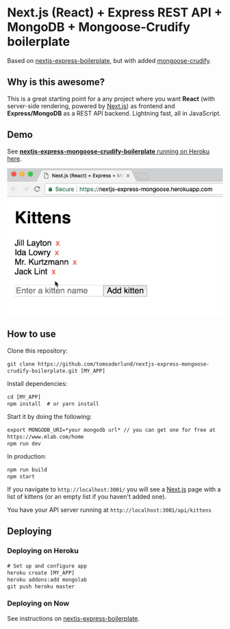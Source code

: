 # Next.js (React) + Express REST API + MongoDB + Mongoose-Crudify boilerplate

Based on [nextjs-express-boilerplate](https://github.com/johhansantana/nextjs-express-boilerplate), but with added [mongoose-crudify](https://github.com/ryo718/mongoose-crudify).


## Why is this awesome?

This is a great starting point for a any project where you want **React** (with server-side rendering, powered by [Next.js](https://github.com/zeit/next.js)) as frontend and **Express/MongoDB** as a REST API backend. Lightning fast, all in JavaScript.

## Demo

See [**nextjs-express-mongoose-crudify-boilerplate** running on Heroku here](https://nextjs-express-mongoose.herokuapp.com/).

![nextjs-express-mongoose-crudify-boilerplate demo on Heroku](docs/kittens-demo.gif)

## How to use

Clone this repository:

	git clone https://github.com/tomsoderlund/nextjs-express-mongoose-crudify-boilerplate.git [MY_APP]

Install dependencies:

	cd [MY_APP]
	npm install  # or yarn install

Start it by doing the following:

	export MONGODB_URI=*your mongodb url* // you can get one for free at https://www.mlab.com/home
	npm run dev

In production:

	npm run build
	npm start

If you navigate to `http://localhost:3001/` you will see a [Next.js](https://github.com/zeit/next.js) page with a list of kittens (or an empty list if you haven't added one).

You have your API server running at `http://localhost:3001/api/kittens`


## Deploying

### Deploying on Heroku

	# Set up and configure app
	heroku create [MY_APP]
	heroku addons:add mongolab
	git push heroku master

### Deploying on Now

See instructions on [nextjs-express-boilerplate](https://github.com/johhansantana/nextjs-express-boilerplate).
